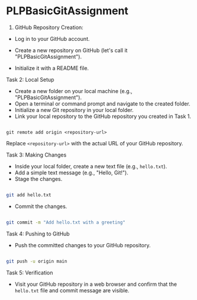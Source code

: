 # PLPBasicGitAssignment
1. GitHub Repository Creation:

  - Log in to your GitHub account.

  - Create a new repository on GitHub (let's call it "PLPBasicGitAssignment").

  - Initialize it with a README file.



Task 2: Local Setup

  - Create a new folder on your local machine (e.g., "PLPBasicGitAssignment").
  - Open a terminal or command prompt and navigate to the created folder.
  - Initialize a new Git repository in your local folder.
  - Link your local repository to the GitHub repository you created in Task 1.

   ```

git remote add origin <repository-url>

   ```

   Replace `<repository-url>` with the actual URL of your GitHub repository.

Task 3: Making Changes
  - Inside your local folder, create a new text file (e.g., `hello.txt`).
  - Add a simple text message (e.g., "Hello, Git!").
  - Stage the changes.

   ```bash

   git add hello.txt

   ```

  - Commit the changes.

   ```bash

   git commit -m "Add hello.txt with a greeting"

   ```
Task 4: Pushing to GitHub
  - Push the committed changes to your GitHub repository.

   ```bash

   git push -u origin main

   ```
Task 5: Verification
  - Visit your GitHub repository in a web browser and confirm that the `hello.txt` file and commit message are visible.
